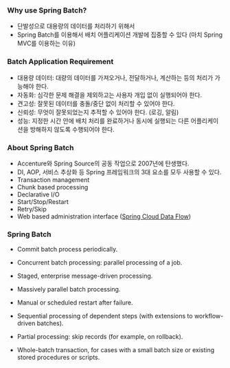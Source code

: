 ### Why use Spring Batch?
- 단발성으로 대용량의 데이터를 처리하기 위해서
- Spring Batch를 이용해서 배치 어플리케이션 개발에 집중할 수 있다 (마치 Spring MVC를 이용하는 이유)

### Batch Application Requirement
- 대용량 데이터: 대량의 데이터를 가져오거나, 전달하거나, 계산하는 등의 처리가 가능해야 한다.
- 자동화: 심각한 문제 해결을 제외하고는 사용자 개입 없이 실행되어야 한다.
- 견고성: 잘못된 데이터를 충돌/중단 없이 처리할 수 있어야 한다.
- 신뢰성: 무엇이 잘못되었는지 추적할 수 있어야 한다. (로깅, 알림)
- 성능: 지정한 시간 안에 배치 처리를 완료하거나 동시에 실행되는 다른 어플리케이션을 방해하지 않도록 수행되어야 한다.

### About Spring Batch
- Accenture와 Spring Source의 공동 작업으로 2007년에 탄생했다.
- DI, AOP, 서비스 추상화 등 Spring 프레임워크의 3대 요소를 모두 사용할 수 있다.
- Transaction management
- Chunk based processing 
- Declarative I/O
- Start/Stop/Restart
- Retry/Skip
- Web based administration interface ([Spring Cloud Data Flow](https://cloud.spring.io/spring-cloud-dataflow))

### Spring Batch 
- Commit batch process periodically.
    
- Concurrent batch processing: parallel processing of a job.
    
- Staged, enterprise message-driven processing.
    
- Massively parallel batch processing.
    
- Manual or scheduled restart after failure.
    
- Sequential processing of dependent steps (with extensions to workflow-driven batches).
    
- Partial processing: skip records (for example, on rollback).
    
- Whole-batch transaction, for cases with a small batch size or existing stored procedures or scripts.
